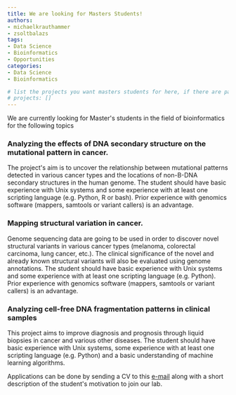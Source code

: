 ```yaml
---
title: We are looking for Masters Students!
authors:
- michaelkrauthammer
- zsoltbalazs
tags: 
- Data Science
- Bioinformatics
- Opportunities
categories:
- Data Science
- Bioinformatics

# list the projects you want masters students for here, if there are pages for them
# projects: []
---
```


We are currently looking for Master's students in the field of bioinformatics for the following topics

### Analyzing the effects of DNA secondary structure on the mutational pattern in cancer.

The project's aim is to uncover the relationship between mutational patterns detected in various cancer types and the locations of non-B-DNA secondary structures in the human genome.
The student should have basic experience with Unix systems and some experience with at least one scripting language (e.g. Python, R or bash). Prior experience with genomics software (mappers, samtools or variant callers) is an advantage.

### Mapping structural variation in cancer.

Genome sequencing data are going to be used in order to discover novel structural variants in various cancer types (melanoma,   colorectal carcinoma, lung cancer, etc.). The clinical significance of the novel and already known structural variants will also be evaluated using genome annotations.
The student should have basic experience with Unix systems and some experience with at least one scripting language (e.g. Python). Prior experience with genomics software (mappers, samtools or variant callers) is an advantage. 

### Analyzing cell-free DNA fragmentation patterns in clinical samples

This project aims to improve diagnosis and prognosis through liquid biopsies in cancer and various other diseases. 
The student should have basic experience with Unix systems, some experience with at least one scripting language (e.g. Python) and a basic understanding of machine learning algorithms.


Applications can be done by sending a CV to this <a href="#" onclick="u='michael.krauthammer'; d='uzh.ch'; prompt('Copy address to clipboard',u+'@'+d); return false">e-mail</a> along with a short description of the student's motivation to join our lab.
